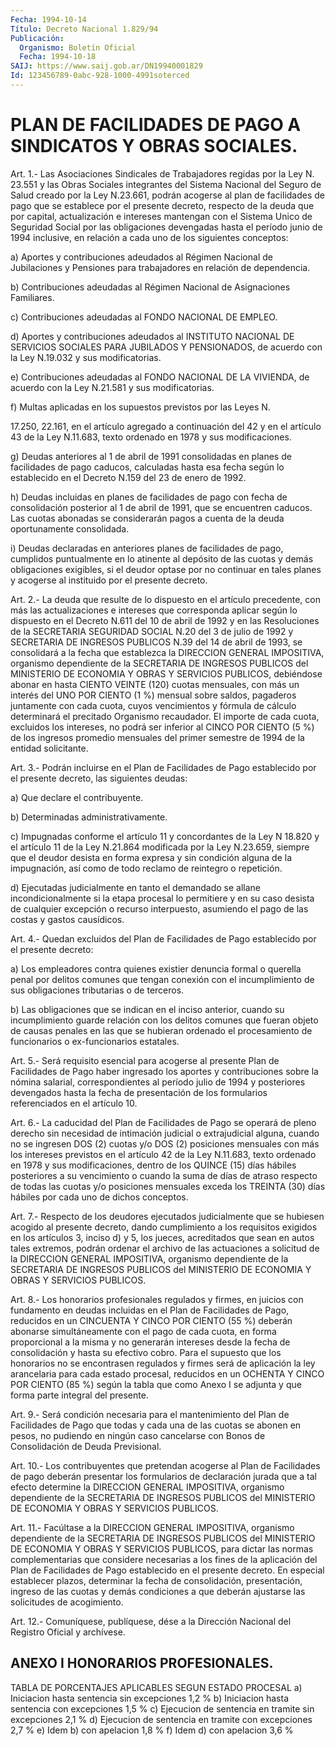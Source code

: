 ```yaml
---
Fecha: 1994-10-14
Título: Decreto Nacional 1.829/94
Publicación:
  Organismo: Boletín Oficial
  Fecha: 1994-10-18
SAIJ: https://www.saij.gob.ar/DN19940001829
Id: 123456789-0abc-928-1000-4991soterced
---
```

# PLAN DE FACILIDADES DE PAGO A SINDICATOS Y OBRAS SOCIALES.

<a id="1"></a>
Art.  1.-  Las Asociaciones Sindicales de Trabajadores regidas por la Ley N. 23.551  y  las Obras Sociales integrantes del Sistema Nacional del Seguro de Salud  creado  por  la  Ley N.23.661, podrán acogerse  al  plan de facilidades de pago que se establece  por  el presente decreto, respecto de la deuda que por capital, actualización  e  intereses  mantengan  con  el  Sistema  Unico  de Seguridad Social  por  las obligaciones devengadas hasta el período junio de 1994 inclusive,  en  relación a cada uno de los siguientes conceptos:

a)  Aportes  y contribuciones adeudados  al  Régimen  Nacional  de Jubilaciones  y    Pensiones   para  trabajadores  en  relación  de dependencia.

b) Contribuciones adeudadas al  Régimen  Nacional  de Asignaciones Familiares.

c)  Contribuciones  adeudadas  al  FONDO NACIONAL DE EMPLEO.

d) Aportes y contribuciones adeudados  al  INSTITUTO  NACIONAL  DE SERVICIOS  SOCIALES PARA JUBILADOS Y PENSIONADOS, de acuerdo con la Ley N.19.032 y sus modificatorias.

e) Contribuciones  adeudadas  al FONDO NACIONAL DE LA VIVIENDA, de acuerdo con la Ley N.21.581 y sus modificatorias.

f) Multas aplicadas en los supuestos  previstos  por  las Leyes N.

17.250, 22.161, en el artículo agregado a continuación del  42 y en el  artículo  43  de  la Ley N.11.683, texto ordenado en 1978 y sus modificaciones.

g) Deudas anteriores al  1 de abril de 1991 consolidadas en planes de facilidades de pago caducos,  calculadas  hasta  esa fecha según lo  establecido  en  el Decreto N.159 del 23 de enero de  1992.

h) Deudas incluidas en  planes de facilidades de pago con fecha de consolidación posterior al  1  de  abril de 1991, que se encuentren caducos. Las cuotas abonadas se considerarán  pagos  a cuenta de la deuda oportunamente consolidada.

i) Deudas declaradas en anteriores planes de facilidades  de pago, cumplidos  puntualmente en lo atinente al depósito de las cuotas  y demás obligaciones  exigibles, si el deudor optase por no continuar en tales planes y acogerse  al  instituido por el presente decreto.

<a id="2"></a>
Art.  2.-  La deuda que resulte de lo dispuesto en el artículo precedente, con más las actualizaciones e intereses que corresponda aplicar  según  lo dispuesto en el Decreto N.611 del 10 de abril de 1992 y en las Resoluciones  de  la SECRETARIA SEGURIDAD SOCIAL  N.20  del  3  de  julio  de 1992 y SECRETARIA  DE  INGRESOS PUBLICOS N.39 del 14 de abril de 1993,  se  consolidará  a la fecha que    establezca    la  DIRECCION  GENERAL  IMPOSITIVA,  organismo dependiente de la SECRETARIA  DE  INGRESOS  PUBLICOS del MINISTERIO DE  ECONOMIA  Y  OBRAS Y SERVICIOS PUBLICOS, debiéndose  abonar  en hasta CIENTO VEINTE  (120) cuotas mensuales, con más un interés del UNO POR CIENTO (1 %) mensual  sobre  saldos,  pagaderos  juntamente con cada cuota, cuyos vencimientos y fórmula de cálculo determinará el precitado Organismo recaudador. El importe  de  cada cuota,  excluidos los intereses, no podrá ser inferior al CINCO POR CIENTO  (5  %)  de  los  ingresos  promedio  mensuales  del  primer semestre de 1994 de la entidad solicitante.

<a id="3"></a>
Art.  3.-  Podrán  incluirse en el Plan de Facilidades de Pago establecido por el presente  decreto,  las  siguientes deudas:

a) Que declare el contribuyente.

b) Determinadas administrativamente.

c) Impugnadas conforme el artículo 11 y concordantes  de  la Ley N 18.820  y  el artículo 11 de la Ley N.21.864 modificada por la  Ley N.23.659, siempre  que  el  deudor  desista  en forma expresa y sin condición  alguna de la impugnación, así como de  todo  reclamo  de reintegro o repetición.

d) Ejecutadas  judicialmente  en  tanto  el  demandado  se  allane incondicionalmente si la etapa procesal lo permitiere y en su  caso desista de cualquier excepción o recurso interpuesto, asumiendo  el pago de las costas y gastos causídicos.

<a id="4"></a>
Art.  4.-  Quedan  excluidos  del  Plan de Facilidades de Pago establecido por el presente decreto:

a)  Los  empleadores  contra quienes existier  denuncia  formal  o querella penal por delitos  comunes  que  tengan  conexión  con  el incumplimiento  de sus obligaciones tributarias o de terceros.

b) Las obligaciones  que  se indican en el inciso anterior, cuando su  incumplimiento guarde relación  con  los  delitos  comunes  que fueran  objeto de causas penales en las que se hubieran ordenado el procesamiento  de  funcionarios  o  ex-funcionarios estatales.

<a id="5"></a>
Art. 5.- Será requisito esencial para acogerse al presente Plan de Facilidades de Pago haber ingresado los aportes y contribuciones   sobre  la  nómina  salarial,  correspondientes  al período julio de  1994  y  posteriores devengados hasta la fecha de presentación de los formularios  referenciados  en  el artículo 10.

<a id="6"></a>
Art.  6.-  La  caducidad  del  Plan  de Facilidades de Pago se operará  de  pleno derecho sin necesidad de intimación  judicial  o extrajudicial  alguna, cuando no se ingresen DOS (2) cuotas y/o DOS (2) posiciones mensuales  con  más  los  intereses  previstos en el artículo  42  de  la  Ley  N.11.683, texto ordenado en 1978  y  sus modificaciones, dentro de los  QUINCE (15) días hábiles posteriores a su vencimiento o cuando la suma  de  días  de  atraso respecto de todas las cuotas y/o posiciones mensuales exceda los  TREINTA  (30) días hábiles por cada uno de dichos conceptos.

<a id="7"></a>
Art. 7.- Respecto de los deudores ejecutados judicialmente que se hubiesen  acogido  al presente decreto, dando cumplimiento a los requisitos exigidos en  los artículos 3, inciso d) y 5, los jueces, acreditados que sean en autos  tales  extremos,  podrán  ordenar el archivo  de  las  actuaciones  a  solicitud de la DIRECCION GENERAL IMPOSITIVA,  organismo dependiente de  la  SECRETARIA  DE  INGRESOS PUBLICOS del MINISTERIO  DE  ECONOMIA Y OBRAS Y SERVICIOS PUBLICOS.

<a id="8"></a>
Art.  8.-  Los honorarios profesionales regulados y firmes, en juicios  con  fundamento    en  deudas  incluidas  en  el  Plan  de Facilidades de Pago, reducidos  en  un CINCUENTA Y CINCO POR CIENTO (55 %) deberán abonarse simultáneamente  con el pago de cada cuota, en forma proporcional a la misma y no generarán  intereses desde la fecha de consolidación y hasta su efectivo cobro.  Para el supuesto que  los  honorarios no se encontrasen regulados y firmes  será  de aplicación  la ley arancelaria para cada estado procesal, reducidos en un OCHENTA  Y  CINCO  POR  CIENTO (85 %) según la tabla que como Anexo  I  se  adjunta  y que forma  parte  integral  del  presente.

<a id="9"></a>
Art.  9.-  Será  condición necesaria para el mantenimiento del Plan de Facilidades de  Pago  que todas y cada una de las cuotas se abonen en pesos, no pudiendo en  ningún  caso  cancelarse con Bonos de Consolidación de Deuda Previsional.

<a id="10"></a>
Art. 10.- Los contribuyentes que pretendan acogerse al Plan de Facilidades    de    pago  deberán  presentar  los  formularios  de declaración jurada que  a tal efecto determine la DIRECCION GENERAL IMPOSITIVA, organismo dependiente  de  la  SECRETARIA  DE  INGRESOS PUBLICOS  del  MINISTERIO DE ECONOMIA Y OBRAS Y SERVICIOS PUBLICOS.

<a id="11"></a>
Art.  11.-  Facúltase  a  la  DIRECCION  GENERAL  IMPOSITIVA, organismo  dependiente  de  la  SECRETARIA DE INGRESOS PUBLICOS del MINISTERIO DE ECONOMIA Y OBRAS Y  SERVICIOS  PUBLICOS,  para dictar las normas complementarias que considere necesarias a los  fines de la  aplicación  del  Plan de Facilidades de Pago establecido en  el presente  decreto. En especial  establecer  plazos,  determinar  la fecha de consolidación,  presentación,  ingreso  de  las  cuotas  y demás  condiciones  a  que  deberán  ajustarse  las  solicitudes de acogimiento.

<a id="12"></a>
Art. 12.- Comuníquese, publíquese, dése a la Dirección Nacional del Registro Oficial y archívese.

## ANEXO I HONORARIOS PROFESIONALES.

<a id="1"></a>
TABLA DE PORCENTAJES APLICABLES SEGUN ESTADO PROCESAL a) Iniciacion hasta sentencia   sin excepciones                            1,2 % b) Iniciacion hasta sentencia   con excepciones                            1,5 % c) Ejecucion de sentencia en tramite   sin excepciones                            2,1 % d) Ejecucion de sentencia en tramite   con excepciones                            2,7 % e) Idem b) con apelacion                      1,8 % f)  Idem  d) con apelacion                      3,6 %